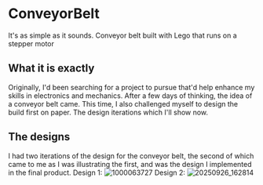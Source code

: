 # ConveyorBelt
It's as simple as it sounds. Conveyor belt built with Lego that runs on a stepper motor

## What it is exactly
Originally, I'd been searching for a project to pursue that'd help enhance my skills in electronics and mechanics. After a few days of thinking, the idea of a conveyor
belt came. This time, I also challenged myself to design the build first on paper. The design iterations which I'll show now. 

## The designs
I had two iterations of the design for the conveyor belt, the second of which came to me as I was illustrating the first, and was the design I implemented in the final 
product. 
Design 1:
![1000063727](https://github.com/user-attachments/assets/f52be27d-f2bf-4864-aff5-010084f64120)
Design 2:
![20250926_162814](https://github.com/user-attachments/assets/3db2be5b-cba4-43d2-a004-5f94fe56c6a4)





